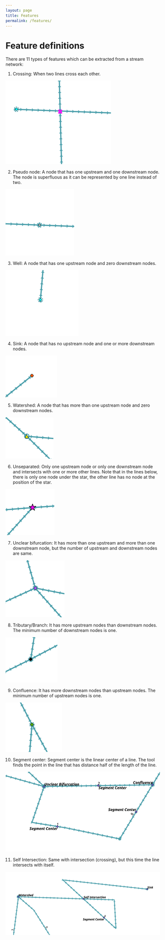 ```yaml
---
layout: page
title: Features
permalink: /features/
---
```


# Feature definitions
There are 11 types of features which can be extracted from a stream network:

1. Crossing: When two lines cross each other.

![crossing](/images/features/crossing.png)

2. Pseudo node: A node that has one upstream and one downstream node. The node is superfluous as it can be represented by one line instead of two.

![pseudo_node](/images/features/pseudo_node.png)

3. Well: A node that has one upstream node and zero downstream nodes.

![well](/images/features/well.png)

4. Sink: A node that has no upstream node and one or more downstream nodes.

![sink](/images/features/sink.png)

5. Watershed: A node that has more than one upstream node and zero downstream nodes.

![watershed](/images/features/watershed.png)

6. Unseparated: Only one upstream node or only one downstream node and intersects with one or more other lines. Note that in the lines below, there is only one node under the star, the other line has no node at the position of the star.

![unseparated](/images/features/unseparated.png)

7. Unclear bifurcation: It has more than one upstream and more than one downstream node, but the number of upstream and downstream nodes are same.

![unclear_bifurcation](/images/features/unclear_bifurcation.png)

8. Tributary/Branch: It has more upstream nodes than downstream nodes. The minimum number of downstream nodes is one.

![branch](/images/features/branch.png)

9. Confluence: It has more downstream nodes than upstream nodes. The minimum number of upstream nodes is one.

![confluence](/images/features/confluence.png)

10. Segment center: Segment center is the linear center of a line. The tool finds the point in the line that has distance half of the length of the line.

![segment_center](/images/features/segment_center.png)

11. Self Intersection: Same with intersection (crossing), but this time the line intersects with itself.

![self_intersection](/images/features/self_intersection.png)
